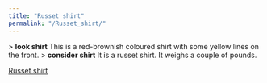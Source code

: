 ```yaml
---
title: "Russet shirt"
permalink: "/Russet_shirt/"
---
```


\> **look shirt**
This is a red-brownish coloured shirt with some yellow lines on the
front.
\> **consider shirt**
It is a russet shirt.
It weighs a couple of pounds.

[Russet shirt](Category:_Cloth_equipment "wikilink")
